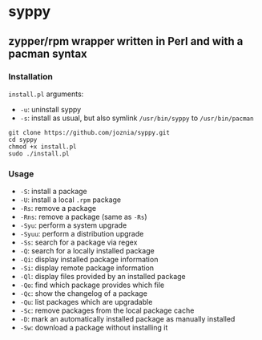 # syppy
## zypper/rpm wrapper written in Perl and with a pacman syntax
### Installation
`install.pl` arguments:
* `-u`: uninstall syppy
* `-s`: install as usual, but also symlink `/usr/bin/syppy` to `/usr/bin/pacman`
~~~
git clone https://github.com/joznia/syppy.git
cd syppy
chmod +x install.pl
sudo ./install.pl
~~~
### Usage
* `-S`: install a package
* `-U`: install a local `.rpm` package
* `-Rs`: remove a package
* `-Rns`: remove a package (same as `-Rs`)
* `-Syu`: perform a system upgrade
* `-Syuu`: perform a distribution upgrade
* `-Ss`: search for a package via regex
* `-Q`: search for a locally installed package
* `-Qi`: display installed package information
* `-Si`: display remote package information
* `-Ql`: display files provided by an installed package
* `-Qo`: find which package provides which file
* `-Qc`: show the changelog of a package
* `-Qu`: list packages which are upgradable
* `-Sc`: remove packages from the local package cache
* `-D`: mark an automatically installed package as manually installed
* `-Sw`: download a package without installing it
 
 

